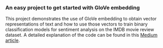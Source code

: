 ### An easy project to get started with GloVe embedding
This project demonstrates the use of GloVe embedding to obtain vector representations of text and how to use those vectors to train binary classification models for sentiment analysis on the IMDB movie review dataset. A detailed explanation of the code can be found in this [Medium article](https://medium.com/mlearning-ai/get-going-with-glove-embedding-53b69e14f97d).

